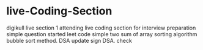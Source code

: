 
# live-Coding-Section
digikull live section 1
attending live coding section for interview preparation 
simple question 
started leet code simple
two sum of array 
sorting algorithm 
bubble sort method.
DSA 
update sign
DSA. 
check
